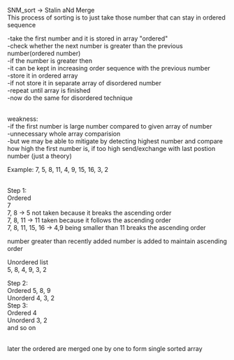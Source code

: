 SNM_sort -> Stalin aNd Merge
<br>
This process of sorting is to just take those number that can stay in ordered sequence 
<br>

-take the first number and it is stored in array "ordered"
<br>
    -check whether the next number is greater than the previous number(ordered number)
    <br>
        -if the number is greater then 
        <br>
            -it can be kept in increasing order sequence with the previous number
            <br>
            -store it in ordered array
            <br>
        -if not store it in separate array of disordered number
        <br>
    -repeat until array is finished
<br>
-now do the same for disordered technique


<br>
weakness:
<br>
  -if the first number is large number compared to given array of number
  <br>
      -unnecessary whole array comparision
      <br>
      -but we may be able to mitigate by detecting highest number 
        and compare how high the first number is, if too high send/exchange with last postion number
        (just a theory)

<br>


Example:
    7, 5, 8, 11, 4, 9, 15, 16, 3, 2

<br>
Step 1:<br>
Ordered<br>
        7<br>
        7, 8  -> 5 not taken because it breaks the ascending order<br>
        7, 8, 11  -> 11 taken because it follows the ascending order<br>
        7, 8, 11, 15, 16 -> 4,9 being smaller than 11 breaks the ascending order<br>

number greater than recently added number is added to maintain ascending order<br>

Unordered list<br>
        5, 8, 4, 9, 3, 2<br>

Step 2:<br>
    Ordered 5, 8, 9<br>
    Unorderd 4, 3, 2<br>
Step 3:<br>
    Ordered 4<br>
    Unorderd 3, 2<br>
and so on

<br>
later the ordered are merged one by one to form single sorted array

